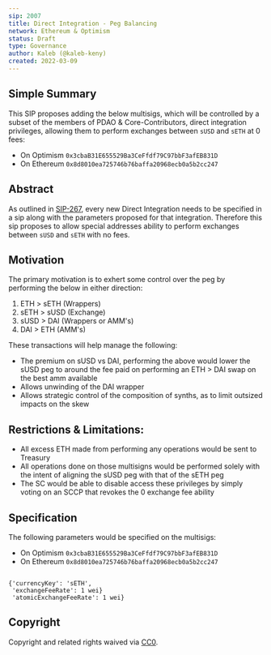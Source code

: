```yaml
---
sip: 2007
title: Direct Integration - Peg Balancing 
network: Ethereum & Optimism
status: Draft
type: Governance
author: Kaleb (@kaleb-keny)
created: 2022-03-09
---
```


<!--You can leave these HTML comments in your merged SIP and delete the visible duplicate text guides, they will not appear and may be helpful to refer to if you edit it again. This is the suggested template for new SIPs. Note that an SIP number will be assigned by an editor. When opening a pull request to submit your SIP, please use an abbreviated title in the filename, `sip-draft_title_abbrev.md`. The title should be 44 characters or less.-->

## Simple Summary

<!--"If you can't explain it simply, you don't understand it well enough." Simply describe the outcome the proposed changes intends to achieve. This should be non-technical and accessible to a casual community member.-->

This SIP proposes adding the below multisigs, which will be controlled by a subset of the members of PDAO & Core-Contributors, direct integration privileges, allowing them to perform exchanges between `sUSD` and `sETH`  at 0 fees:
- On Optimism `0x3cbaB31E655529Ba3CeFfdf79C97bbF3afEB831D`
- On Ethereum `0x8d8010ea725746b76baffa20968ecb0a5b2cc247`

## Abstract

<!--A short (~200 word) description of the proposed change, the abstract should clearly describe the proposed change. This is what *will* be done if the SIP is implemented, not *why* it should be done or *how* it will be done. If the SIP proposes deploying a new contract, write, "we propose to deploy a new contract that will do x".-->

As outlined in [SIP-267](https://sips.synthetix.io/sips/sip-267/), every new Direct Integration needs to be specified in a sip along with the parameters proposed for that integration. Therefore this sip proposes to allow special addresses ability to perform exchanges between `sUSD` and `sETH` with no fees. 

## Motivation

The primary motivation is to exhert some control over the peg by performing the below in either direction:
1) ETH > sETH (Wrappers)
2) sETH > sUSD (Exchange)
3) sUSD > DAI (Wrappers or AMM's)
4) DAI > ETH (AMM's)

These transactions will help manage the following:
- The premium on sUSD vs DAI, performing the above would lower the sUSD peg to around the fee paid on performing an ETH > DAI swap on the best amm available
- Allows unwinding of the DAI wrapper
- Allows strategic control of the composition of synths, as to limit outsized impacts on the skew

## Restrictions & Limitations:
- All excess ETH made from performing any operations would be sent to Treasury
- All operations done on those multisigns would be performed solely with the intent of aligning the sUSD peg with that of the sETH peg
- The SC would be able to disable access these privileges by simply voting on an SCCP that revokes the 0 exchange fee ability  

## Specification

The following parameters would be specified on the multisigs:
- On Optimism `0x3cbaB31E655529Ba3CeFfdf79C97bbF3afEB831D`
- On Ethereum `0x8d8010ea725746b76baffa20968ecb0a5b2cc247`

```

{'currencyKey': 'sETH',
 'exchangeFeeRate': 1 wei}
 'atomicExchangeFeeRate': 1 wei}

```

## Copyright

Copyright and related rights waived via [CC0](https://creativecommons.org/publicdomain/zero/1.0/).
